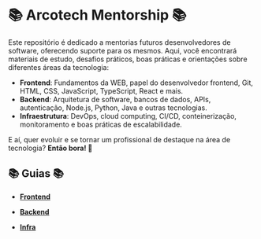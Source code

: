 # 📚 Arcotech Mentorship 📚

Este repositório é dedicado a mentorias futuros desenvolvedores de software, oferecendo suporte para os mesmos. Aqui, você encontrará materiais de estudo, desafios práticos, boas práticas e orientações sobre diferentes áreas da tecnologia:  

- **Frontend**: Fundamentos da WEB, papel do desenvolvedor frontend, Git, HTML, CSS, JavaScript, TypeScript, React e mais.  
- **Backend**: Arquitetura de software, bancos de dados, APIs, autenticação, Node.js, Python, Java e outras tecnologias.  
- **Infraestrutura**: DevOps, cloud computing, CI/CD, conteinerização, monitoramento e boas práticas de escalabilidade.  

E aí, quer evoluir e se tornar um profissional de destaque na área de tecnologia? <b> Então bora! </b>🚀

## 📚 Guias 📚

- **[Frontend](/docs/Front/index.md)**

- **[Backend](/docs/Back/index.md)**

- **[Infra](/docs/Infra/index.md)**
